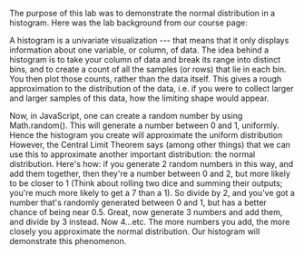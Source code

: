 The purpose of this lab was to demonstrate the normal distribution in a histogram. Here was the lab background from our course page:

A histogram is a univariate visualization --- that means that it only displays information about one variable, or column, of data. The idea behind a histogram is to take your column of data and break its range into distinct bins, and to create a count of all the samples (or rows) that lie in each bin. You then plot those counts, rather than the data itself. This gives a rough approximation to the distribution of the data, i.e. if you were to collect larger and larger samples of this data, how the limiting shape would appear.

Now, in JavaScript, one can create a random number by using Math.random(). This will generate a number between 0 and 1, uniformly. 
Hence the histogram you create will approximate the uniform distribution However, the Central Limit Theorem says (among other things) 
that we can use this to approximate another important distribution: the normal distribution. Here's how: if you generate 2 random numbers
in this way, and add them together, then they're a number between 0 and 2, but more likely to be closer to 1 (Think about rolling two 
dice and summing their outputs; you're much more likely to get a 7 than a 1). So divide by 2, and you've got a number that's randomly 
generated between 0 and 1, but has a better chance of being near 0.5. Great, now generate 3 numbers and add them, and divide by 3 instead.
Now 4...etc. The more numbers you add, the more closely you approximate the normal distribution. Our histogram will demonstrate this 
phenomenon.
